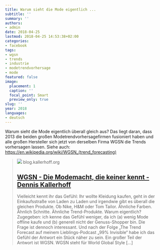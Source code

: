 ```yaml
---
title: Warum sieht die Mode eigentlich ...
subtitle: ''
summary: ''
authors:
- admin
date: 2018-04-25
lastmod: 2018-04-25 14:53:38+02:00
categories:
- facebook
tags:
- wgsn
- trends
- industrie
- modetrendvorhersage
- mode
featured: false
image:
  placement: 1
  caption: ''
  focal_point: Smart
  preview_only: true
slug: ''
year: 2018
languages:
- deutsch
---
```


Warum sieht die Mode eigentlich überall gleich aus? Das liegt daran, dass 2013 die beiden großen Modetrendvorhersagefirmen fusioniert haben und alle großen Hersteller sich jetzt von derselben Firma WGSN die Trends vorhersagen lassen.
Siehe auch:
https://en.wikipedia.org/wiki/WGSN_(trend_forecasting)
> [![](https://blog.kallerhoff.org/wp-content/uploads/2016/11/bulb-future.jpeg)](https://blog.kallerhoff.org/2016/11/11/wgsn-die-modemacht-die-keiner-kennt/)
> blog.kallerhoff.org
> ## [WGSN - Die Modemacht, die keiner kennt - Dennis Kallerhoff](https://blog.kallerhoff.org/2016/11/11/wgsn-die-modemacht-die-keiner-kennt/)
>
>Vielleicht kennt ihr das Gefühl: Ihr wollte Kleidung kaufen, geht in der Einkaufsstraße von Laden zu Laden und irgendwie gibt es überall die gleichen Produkte. Ob Nike, H&M oder Tom Tailor. Ähnliche Farben. Ähnlich Schnitte. Ähnliche Trend-Produkte. Warum eigentlich? Zugegeben: ich kenne das Gefühl weniger, da ich (a) wenig Mode offline kaufe und (b) generell nicht der Genuss-Shopper bin. Die Frage ist dennoch interessant. Und nach der Folge „The Trend Forecast auf meinem Lieblings-Podcast „99% Invisible“ habe ich das Gefühl der Antwort ein Stück näher zu sein. Ein großer Teil der Antwort ist WGSN. WGSN steht für World Global Style […]